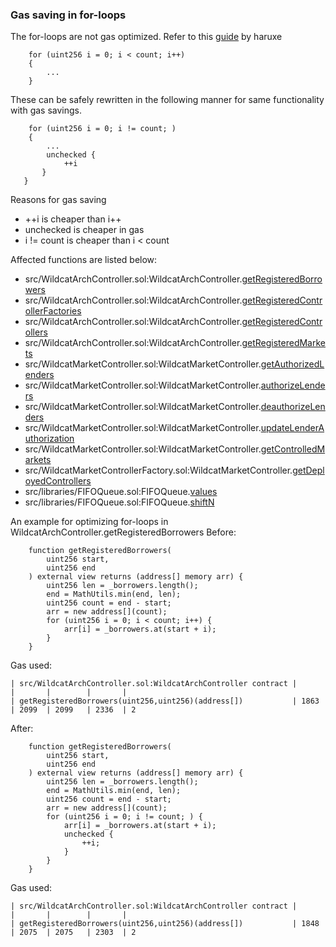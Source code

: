 ### Gas saving in for-loops

The for-loops are not gas optimized. Refer to this [guide](https://mirror.xyz/haruxe.eth/DW5verFv8KsYOBC0SxqWORYry17kPdeS94JqOVkgxAA) by haruxe 
```
    for (uint256 i = 0; i < count; i++) 
    {
        ...
    }
```

These can be safely rewritten in the following manner for same functionality with gas savings.
```solidity
    for (uint256 i = 0; i != count; ) 
    {
        ...
        unchecked {
            ++i
       }
   }
```

Reasons for gas saving
- ++i is cheaper than i++
- unchecked is cheaper in gas
- i != count is cheaper than i < count

Affected functions are listed below:
- src/WildcatArchController.sol:WildcatArchController.[getRegisteredBorrowers](https://github.com/code-423n4/2023-10-wildcat/blob/c5df665f0bc2ca5df6f06938d66494b11e7bdada/src/WildcatArchController.sol#L93-L95)
- src/WildcatArchController.sol:WildcatArchController.[getRegisteredControllerFactories](https://github.com/code-423n4/2023-10-wildcat/blob/c5df665f0bc2ca5df6f06938d66494b11e7bdada/src/WildcatArchController.sol#L136-L138)
- src/WildcatArchController.sol:WildcatArchController.[getRegisteredControllers](https://github.com/code-423n4/2023-10-wildcat/blob/c5df665f0bc2ca5df6f06938d66494b11e7bdada/src/WildcatArchController.sol#L179-L181)
- src/WildcatArchController.sol:WildcatArchController.[getRegisteredMarkets](https://github.com/code-423n4/2023-10-wildcat/blob/c5df665f0bc2ca5df6f06938d66494b11e7bdada/src/WildcatArchController.sol#L222-L224C6)
- src/WildcatMarketController.sol:WildcatMarketController.[getAuthorizedLenders](https://github.com/code-423n4/2023-10-wildcat/blob/c5df665f0bc2ca5df6f06938d66494b11e7bdada/src/WildcatMarketController.sol#L133-L135)
- src/WildcatMarketController.sol:WildcatMarketController.[authorizeLenders](https://github.com/code-423n4/2023-10-wildcat/blob/c5df665f0bc2ca5df6f06938d66494b11e7bdada/src/WildcatMarketController.sol#L154C9-L159)
- src/WildcatMarketController.sol:WildcatMarketController.[deauthorizeLenders](https://github.com/code-423n4/2023-10-wildcat/blob/c5df665f0bc2ca5df6f06938d66494b11e7bdada/src/WildcatMarketController.sol#L170-L174C8)
- src/WildcatMarketController.sol:WildcatMarketController.[updateLenderAuthorization](https://github.com/code-423n4/2023-10-wildcat/blob/c5df665f0bc2ca5df6f06938d66494b11e7bdada/src/WildcatMarketController.sol#L183C21-L189)
- src/WildcatMarketController.sol:WildcatMarketController.[getControlledMarkets](https://github.com/code-423n4/2023-10-wildcat/blob/c5df665f0bc2ca5df6f06938d66494b11e7bdada/src/WildcatMarketController.sol#L212-L214)
- src/WildcatMarketControllerFactory.sol:WildcatMarketController.[getDeployedControllers](https://github.com/code-423n4/2023-10-wildcat/blob/c5df665f0bc2ca5df6f06938d66494b11e7bdada/src/WildcatMarketControllerFactory.sol#L146-L148)
- src/libraries/FIFOQueue.sol:FIFOQueue.[values](https://github.com/code-423n4/2023-10-wildcat/blob/c5df665f0bc2ca5df6f06938d66494b11e7bdada/src/libraries/FIFOQueue.sol#L48-L50)
- src/libraries/FIFOQueue.sol:FIFOQueue.[shiftN](https://github.com/code-423n4/2023-10-wildcat/blob/c5df665f0bc2ca5df6f06938d66494b11e7bdada/src/libraries/FIFOQueue.sol#L75-L77)



An example for optimizing for-loops in WildcatArchController.getRegisteredBorrowers
Before:
```
    function getRegisteredBorrowers(
        uint256 start,
        uint256 end
    ) external view returns (address[] memory arr) {
        uint256 len = _borrowers.length();
        end = MathUtils.min(end, len);
        uint256 count = end - start;
        arr = new address[](count);
        for (uint256 i = 0; i < count; i++) {
            arr[i] = _borrowers.at(start + i);
        }
    }
```
Gas used:
```
| src/WildcatArchController.sol:WildcatArchController contract |                 |       |        |       |         
| getRegisteredBorrowers(uint256,uint256)(address[])           | 1863            | 2099  | 2099   | 2336  | 2       
```
After:
```
    function getRegisteredBorrowers(
        uint256 start,
        uint256 end
    ) external view returns (address[] memory arr) {
        uint256 len = _borrowers.length();
        end = MathUtils.min(end, len);
        uint256 count = end - start;
        arr = new address[](count);
        for (uint256 i = 0; i != count; ) {
            arr[i] = _borrowers.at(start + i);
            unchecked {
                ++i;
            }
        }
    }
```
Gas used:
```
| src/WildcatArchController.sol:WildcatArchController contract |                 |       |        |       |         
| getRegisteredBorrowers(uint256,uint256)(address[])           | 1848            | 2075  | 2075   | 2303  | 2       
```